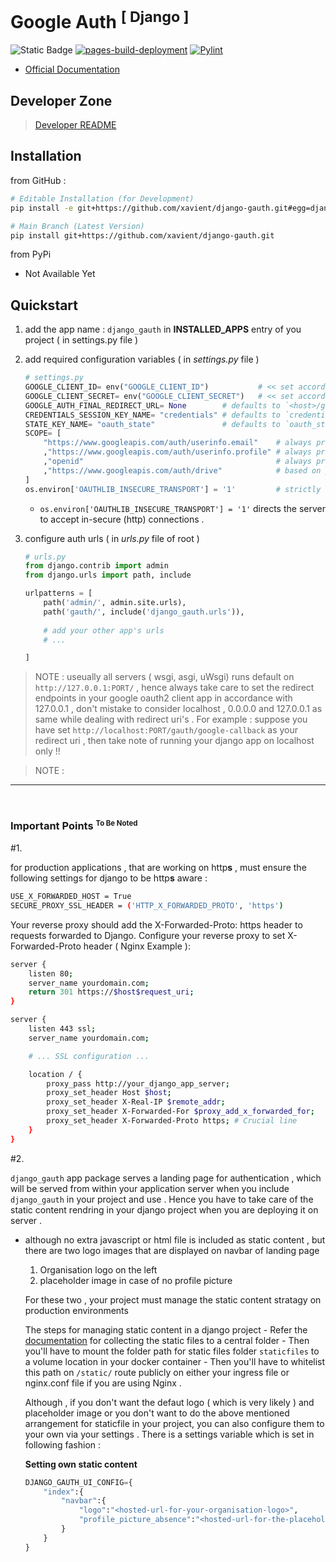 # Google Auth <sup>[ Django ]<sup>

![Static Badge](https://img.shields.io/badge/latest-0.1.0-blue)  [![pages-build-deployment](https://github.com/masterPiece93/django-gauth/actions/workflows/pages/pages-build-deployment/badge.svg)](https://github.com/masterPiece93/django-gauth/actions/workflows/pages/pages-build-deployment)  [![Pylint](https://github.com/masterPiece93/django-gauth/actions/workflows/pylint.yml/badge.svg)](https://github.com/masterPiece93/django-gauth/actions/workflows/pylint.yml)


* [Official Documentation](https://masterpiece93.github.io/django-gauth/)

## Developer Zone

> [Developer README](./dev.README.md)

## Installation

<!-- Implement Carousal -->

from GitHub :
```sh
# Editable Installation (for Development)
pip install -e git+https://github.com/xavient/django-gauth.git#egg=django_gauth
```

```sh
# Main Branch (Latest Version)
pip install git+https://github.com/xavient/django-gauth.git
```

from PyPi
- Not Available Yet

## Quickstart

1. add the app name : `django_gauth` in **INSTALLED_APPS** entry of you project ( in settings.py file )
2. add required configuration variables ( in *settings.py* file )    
    ```python
    # settings.py
    GOOGLE_CLIENT_ID= env("GOOGLE_CLIENT_ID")           # << set according to your oauth2 client
    GOOGLE_CLIENT_SECRET= env("GOOGLE_CLIENT_SECRET")   # << set according to your oauth2 client
    GOOGLE_AUTH_FINAL_REDIRECT_URL= None        # defaults to `<host>/gauth/`
    CREDENTIALS_SESSION_KEY_NAME= "credentials" # defaults to `credentials`
    STATE_KEY_NAME= "oauth_state"               # defaults to `oauth_state`
    SCOPE= [
        "https://www.googleapis.com/auth/userinfo.email"    # always preffered
        ,"https://www.googleapis.com/auth/userinfo.profile" # always preffered
        ,"openid"                                           # always preffered
        ,"https://www.googleapis.com/auth/drive"            # based on your usage
    ]
    os.environ['OAUTHLIB_INSECURE_TRANSPORT'] = '1'         # strictly for local-development only
    ```

    - `os.environ['OAUTHLIB_INSECURE_TRANSPORT'] = '1'` directs the server to accept in-secure (http) connections .

3. configure auth urls ( in *urls.py* file of root )
    ```python
    # urls.py
    from django.contrib import admin
    from django.urls import path, include

    urlpatterns = [
        path('admin/', admin.site.urls),
        path('gauth/', include('django_gauth.urls')),
        
        # add your other app's urls
        # ...

    ]
    ```
> NOTE : useually all servers ( wsgi, asgi, uWsgi) runs default on `http://127.0.0.1:PORT/` , hence always take care to set the redirect endpoints in your google oauth2 client app in accordance with 127.0.0.1 , don't mistake to consider localhost , 0.0.0.0 and 127.0.0.1 as same while dealing with redirect uri's . For example : suppose you have set `http://localhost:PORT/gauth/google-callback` as your redirect uri , then take note of running your django app on localhost only !!

> NOTE : 
---
<br>

### Important Points <sup> <small>To Be Noted</small> </sup>

#1.

for production applications , that are working on http**s** , must ensure the following settings for django to be http**s** aware :
```sh
USE_X_FORWARDED_HOST = True
SECURE_PROXY_SSL_HEADER = ('HTTP_X_FORWARDED_PROTO', 'https')
```

Your reverse proxy should add the X-Forwarded-Proto: https header to requests forwarded to Django.
Configure your reverse proxy to set X-Forwarded-Proto header ( Nginx Example ):
```sh
server {
    listen 80;
    server_name yourdomain.com;
    return 301 https://$host$request_uri;
}

server {
    listen 443 ssl;
    server_name yourdomain.com;

    # ... SSL configuration ...

    location / {
        proxy_pass http://your_django_app_server;
        proxy_set_header Host $host;
        proxy_set_header X-Real-IP $remote_addr;
        proxy_set_header X-Forwarded-For $proxy_add_x_forwarded_for;
        proxy_set_header X-Forwarded-Proto https; # Crucial line
    }
}
```

#2.

`django_gauth` app package serves a landing page for authentication , which will be served from within your application server when you include `django_gauth` in your project and use . Hence you have to take care of the static content rendring in your django project when you are deploying it on server .

- although no extra javascript or html file is included as static content , but there are two logo images that are displayed on navbar of landing page 
    1. Organisation logo on the left
    2. placeholder image in case of no profile picture
    
    For these two , your project must manage the static content stratagy on production environments

    The steps for managing static content in a django project
        - Refer the [documentation](https://docs.djangoproject.com/en/5.2/howto/static-files/) for collecting the static files to a central folder
        - Then you'll have to mount the folder path for static files folder `staticfiles` to a volume location in your docker container
        - Then you'll have to whitelist this path on `/static/` route publicly on either your ingress file or nginx.conf file if you are using Nginx .

    Although , if you don't want the defaut logo ( which is very likely ) and placeholder image or you don't want to do the above mentioned arrangement for staticfile in your project, you can also configure them to your own via your settings . There is a settings  variable which is set in following fashion :

    **Setting own static content**
    ```python
    DJANGO_GAUTH_UI_CONFIG={
        "index":{
            "navbar":{
                "logo":"<hosted-url-for-your-organisation-logo>",
                "profile_picture_absence":"<hosted-url-for-the-placeholder-image>"
            }
        }
    }
    ```
